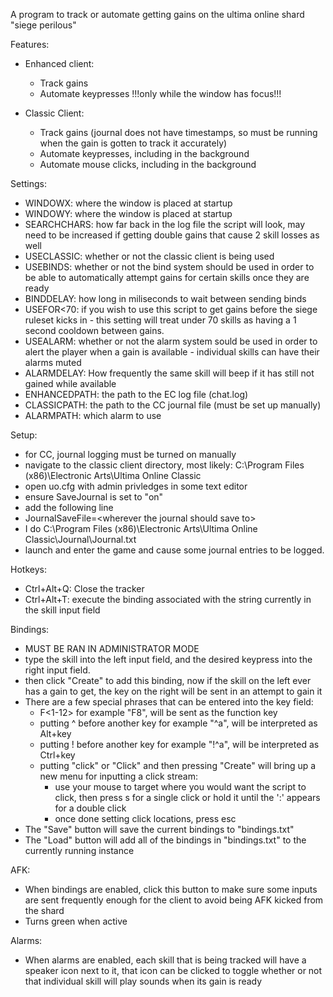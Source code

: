 A program to track or automate getting gains on the ultima online shard "siege perilous"

Features:
  * Enhanced client:
    * Track gains
    * Automate keypresses !!!only while the window has focus!!!
  
  * Classic Client:
    * Track gains (journal does not have timestamps, so must be running when the gain is gotten to track it accurately)
    * Automate keypresses, including in the background
    * Automate mouse clicks, including in the background

Settings:
  * WINDOWX: where the window is placed at startup
  * WINDOWY: where the window is placed at startup
  * SEARCHCHARS: how far back in the log file the script will look, may need to be increased if getting double gains that cause 2 skill losses as well
  * USECLASSIC: whether or not the classic client is being used
  * USEBINDS: whether or not the bind system should be used in order to be able to automatically attempt gains for certain skills once they are ready
  * BINDDELAY: how long in miliseconds to wait between sending binds
  * USEFOR<70: if you wish to use this script to get gains before the siege ruleset kicks in - this setting will treat under 70 skills as having a 1 second cooldown between gains.
  * USEALARM: whether or not the alarm system sould be used in order to alert the player when a gain is available   - individual skills can have their alarms muted
  * ALARMDELAY: How frequently the same skill will beep if it has still not gained while available
  * ENHANCEDPATH: the path to the EC log file (chat.log)
  * CLASSICPATH: the path to the CC journal file (must be set up manually)
  * ALARMPATH: which alarm to use

Setup:
  * for CC, journal logging must be turned on manually
  * navigate to the classic client directory, most likely: C:\Program Files (x86)\Electronic Arts\Ultima Online Classic
  * open uo.cfg with admin privledges in some text editor
  * ensure SaveJournal is set to "on"
  * add the following line
  * JournalSaveFile=\<wherever the journal should save to\>
  * I do C:\Program Files (x86)\Electronic Arts\Ultima Online Classic\Journal\Journal.txt
  * launch and enter the game and cause some journal entries to be logged.

Hotkeys:
  * Ctrl+Alt+Q: Close the tracker
  * Ctrl+Alt+T: execute the binding associated with the string currently in the skill input field

Bindings:
  * MUST BE RAN IN ADMINISTRATOR MODE
  * type the skill into the left input field, and the desired keypress into the right input field.
  * then click "Create" to add this binding, now if the skill on the left ever has a gain to get, the key on the right will be sent in an attempt to gain it
  * There are a few special phrases that can be entered into the key field:
    * F\<1-12\> for example "F8", will be sent as the function key
    * putting ^ before another key for example "^a", will be interpreted as Alt+key
    * putting ! before another key for example "!^a", will be interpreted as Ctrl+key
    * putting "click" or "Click" and then pressing "Create" will bring up a new menu for inputting a click stream:
      * use your mouse to target where you would want the script to click, then press s for a single click or hold it until the ':' appears for a double click
      * once done setting click locations, press esc
  * The "Save" button will save the current bindings to "bindings.txt"
  * The "Load" button will add all of the bindings in "bindings.txt" to the currently running instance

AFK:
  * When bindings are enabled, click this button to make sure some inputs are sent frequently enough for the client to avoid being AFK kicked from the shard
  * Turns green when active

Alarms:
  * When alarms are enabled, each skill that is being tracked will have a speaker icon next to it, that icon can be clicked to toggle whether or not that individual skill will play sounds when its gain is ready
    
    
    
